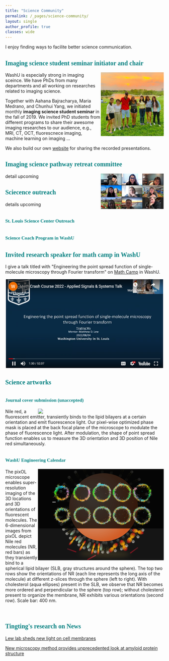 ```yaml
---
title: "Science Community"
permalink: /_pages/science-community/
layout: single
author_profile: true
classes: wide
---
```



I enjoy finding ways to facilite better science communication. 

## <span style="color:teal; font-family:cursive;font-size: 20px;">Imaging science student seminar initiator and chair</span>

<img src="/_pages/files/IS_student_seminar_team.jpg" align="right" width="200px"/>
WashU is especially strong in imaging sceince. We have PhDs from many departments and all working on researches related to imaging science.

Together with Aahana Bajracharya, Maria Medrano, and Chunhui Yang, we initiated monthly __imaging science student seminar__ in the fall of 2019. We invited PhD students from different programs to share their awesome imaging researches to our audience, e.g., MRI, CT, OCT, fluorescnece imaging, machine learning on imaging ...

We also build our own [website](https://sites.wustl.edu/imagingscienceseminar/) for sharing the recorded presentations. 
<br clear="left"/>

## <span style="color:teal; font-family:cursive;font-size: 20px;">Imaging science pathway retreat committee</span>
<img src="/_pages/files/ISP_preparsion_committee.jpg" align="right" width="200px"/>
detail upcoming
<br clear="left"/>



## <span style="color:teal; font-family:cursive;font-size: 20px;"> Sciecence outreach</span>

details upcoming
## <span style="color:teal; font-family:cursive;font-size: 15px;"> St. Louis Science Center Outreach</span>
## <span style="color:teal; font-family:cursive;font-size: 15px;"> Science Coach Program in WashU</span>

## <span style="color:teal; font-family:cursive;font-size: 20px;">Invited research speaker for math camp in WashU</span>

I give a talk titled with "Engineering the point spread function of single-molecule microscopy through Fourier transform" on [Math Camp](https://wiry-salary-f6f.notion.site/Signals-and-Systems-78355b8113364656bf485c96a8d7e7bb) in WashU.



<!-- https://youtu.be/0VAVdnmY_wY -->

[![Watch the video ](/_pages/files/math_camp_presentation.PNG)](https://youtu.be/0VAVdnmY_wY)



## <span style="color:teal; font-family:cursive;font-size: 20px;">Science artworks</span>

## <span style="color:teal; font-family:cursive;font-size: 15px;">Journal cover submission (unaccepted)</span>

<img src="/_pages/files/Optica-pixOL-cover art4.jpg" align="right" width="400px"/>
Nile red, a fluorescent emitter, transiently binds to the lipid bilayers at a certain orientation and emit fluorescence light. Our pixel-wise optimized phase mask is placed at the back focal plane of the microscope to modulate the phase of fluorescence light. After modulation, the shape of point spread function enables us to measure the 3D orientation and 3D position of Nile red simultaneously. 
<br clear="left"/>


## <span style="color:teal; font-family:cursive;font-size: 15px;">WashU Engineering Calendar</span>

<img src="/_pages/files/Lewlab_calendar_v2.jpg" align="right" width="400px"/>

The pixOL microscope enables super-resolution imaging of the 3D locations and 3D orientations of fluorescent molecules. The 6-dimensional images from pixOL depict Nile red molecules (NR, red bars) as they transiently bind to a spherical lipid bilayer (SLB, gray structures around the sphere). The top two rows show the orientations of NR (each line represents the long axis of the molecule) at different z-slices through the sphere (left to right). With cholesterol (aqua ellipses) present in the SLB, we observe that NR becomes more ordered and perpendicular to the sphere (top row); without cholesterol present to organize the membrane, NR exhibits various orientations (second row). Scale bar: 400 nm.

<br clear="left"/>

## <span style="color:teal; font-family:cursive;font-size: 20px;">Tingting's research on News</span>

[Lew lab sheds new light on cell membranes](https://engineering.wustl.edu/news/2022/Lew-lab-sheds-new-light-on-cell-membranesnews.html)

[New microscopy method provides unprecedented look at amyloid protein structure](https://engineering.wustl.edu/news/2020/New-microscopy-method-provides-unprecedented-look-at-amyloid-protein-structure.html)
